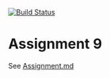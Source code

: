 [![Build Status](https://dev.azure.com/dsergio/CSCD379-2020-Winter/_apis/build/status/dsergio.EWU-CSCD379-2020-Winter?branchName=Assignment9)](https://dev.azure.com/dsergio/CSCD379-2020-Winter/_build/latest?definitionId=1&branchName=Assignment9)

# Assignment 9

See [Assignment.md](Assignment.md)
